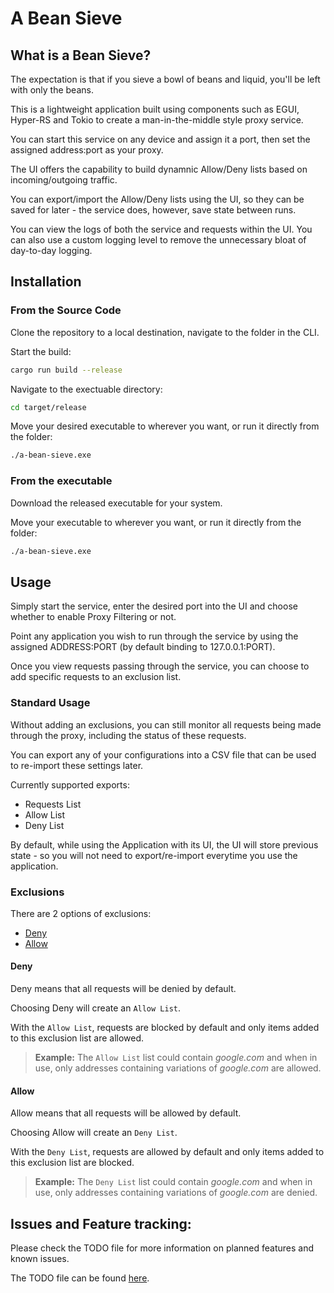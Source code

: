 # A Bean Sieve

## What is a Bean Sieve?

The expectation is that if you sieve a bowl of beans and liquid, you'll be left with only the beans.

This is a lightweight application built using components such as EGUI, Hyper-RS and Tokio to create a man-in-the-middle style proxy service.

You can start this service on any device and assign it a port, then set the assigned address:port as your proxy.

The UI offers the capability to build dynamnic Allow/Deny lists based on incoming/outgoing traffic.

You can export/import the Allow/Deny lists using the UI, so they can be saved for later - the service does, however, save state between runs.

You can view the logs of both the service and requests within the UI. You can also use a custom logging level to remove the unnecessary bloat of day-to-day logging.

## Installation

### From the Source Code

Clone the repository to a local destination, navigate to the folder in the CLI.

Start the build:
```bash
cargo run build --release
```

Navigate to the exectuable directory:
```bash
cd target/release
```

Move your desired executable to wherever you want, or run it directly from the folder:
```bash
./a-bean-sieve.exe
```

### From the executable
Download the released executable for your system.

Move your executable to wherever you want, or run it directly from the folder:
```bash
./a-bean-sieve.exe
```

## Usage

Simply start the service, enter the desired port into the UI and choose whether to enable Proxy Filtering or not.

Point any application you wish to run through the service by using the assigned ADDRESS:PORT (by default binding to 127.0.0.1:PORT).

Once you view requests passing through the service, you can choose to add specific requests to an exclusion list.

### Standard Usage

Without adding an exclusions, you can still monitor all requests being made through the proxy, including the status of these requests.

You can export any of your configurations into a CSV file that can be used to re-import these settings later.

Currently supported exports:

- Requests List
- Allow List
- Deny List

By default, while using the Application with its UI, the UI will store previous state - so you will not need to export/re-import everytime you use the application.

### Exclusions
There are 2 options of exclusions:

- [Deny](#deny)
- [Allow](#allow)

#### Deny
Deny means that all requests will be denied by default.

Choosing Deny will create an `Allow List`.

With the `Allow List`, requests are blocked by default and only items added to this exclusion list are allowed.

> **Example:** The `Allow List` list could contain *google.com* and when in use, only addresses containing variations of *google.com* are allowed.

#### Allow
Allow means that all requests will be allowed by default.

Choosing Allow will create an `Deny List`.

With the `Deny List`, requests are allowed by default and only items added to this exclusion list are blocked.

> **Example:** The `Deny List` list could contain *google.com* and when in use, only addresses containing variations of *google.com* are denied.

## Issues and Feature tracking:

Please check the TODO file for more information on planned features and known issues.

The TODO file can be found [here](TODO.md).
